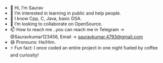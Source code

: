- 👋 Hi, I’m Saurav
- 👀 I’m interested in learning in public and help people.
- 🌱 I know Cpp, C, Java, basic DSA. 
- 💞️ I’m looking to collaborate on OpenSource.
- 📫 How to reach me ..you can reach me in Telegram -> @Sauravkumar123456, Email -> sauravkumar.4793@gmail.com
- 😄 Pronouns: He/Him. 
- ⚡ Fun fact: I once coded an entire project in one night fueled by coffee and curiosity!


<!---
Sauravkrgupta/Sauravkrgupta is a ✨ special ✨ repository because its `README.md` (this file) appears on your GitHub profile.
You can click the Preview link to take a look at your changes.
--->
